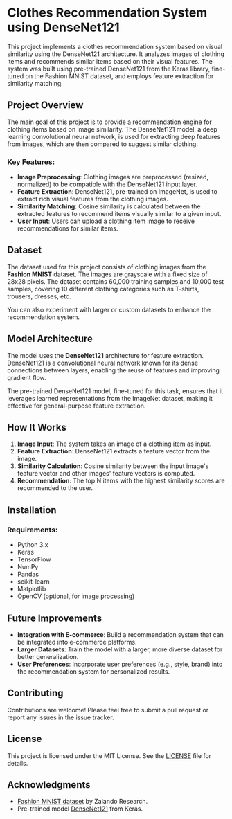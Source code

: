 
# Clothes Recommendation System using DenseNet121

This project implements a clothes recommendation system based on visual similarity using the DenseNet121 architecture. It analyzes images of clothing items and recommends similar items based on their visual features. The system was built using pre-trained DenseNet121 from the Keras library, fine-tuned on the Fashion MNIST dataset, and employs feature extraction for similarity matching.

## Project Overview

The main goal of this project is to provide a recommendation engine for clothing items based on image similarity. The DenseNet121 model, a deep learning convolutional neural network, is used for extracting deep features from images, which are then compared to suggest similar clothing.

### Key Features:
- **Image Preprocessing**: Clothing images are preprocessed (resized, normalized) to be compatible with the DenseNet121 input layer.
- **Feature Extraction**: DenseNet121, pre-trained on ImageNet, is used to extract rich visual features from the clothing images.
- **Similarity Matching**: Cosine similarity is calculated between the extracted features to recommend items visually similar to a given input.
- **User Input**: Users can upload a clothing item image to receive recommendations for similar items.

## Dataset

The dataset used for this project consists of clothing images from the **Fashion MNIST** dataset. The images are grayscale with a fixed size of 28x28 pixels. The dataset contains 60,000 training samples and 10,000 test samples, covering 10 different clothing categories such as T-shirts, trousers, dresses, etc.

You can also experiment with larger or custom datasets to enhance the recommendation system.

## Model Architecture

The model uses the **DenseNet121** architecture for feature extraction. DenseNet121 is a convolutional neural network known for its dense connections between layers, enabling the reuse of features and improving gradient flow.

The pre-trained DenseNet121 model, fine-tuned for this task, ensures that it leverages learned representations from the ImageNet dataset, making it effective for general-purpose feature extraction.

## How It Works

1. **Image Input**: The system takes an image of a clothing item as input.
2. **Feature Extraction**: DenseNet121 extracts a feature vector from the image.
3. **Similarity Calculation**: Cosine similarity between the input image's feature vector and other images' feature vectors is computed.
4. **Recommendation**: The top N items with the highest similarity scores are recommended to the user.

## Installation

### Requirements:
- Python 3.x
- Keras
- TensorFlow
- NumPy
- Pandas
- scikit-learn
- Matplotlib
- OpenCV (optional, for image processing)

## Future Improvements

- **Integration with E-commerce**: Build a recommendation system that can be integrated into e-commerce platforms.
- **Larger Datasets**: Train the model with a larger, more diverse dataset for better generalization.
- **User Preferences**: Incorporate user preferences (e.g., style, brand) into the recommendation system for personalized results.

## Contributing

Contributions are welcome! Please feel free to submit a pull request or report any issues in the issue tracker.

## License

This project is licensed under the MIT License. See the [LICENSE](LICENSE) file for details.

## Acknowledgments

- [Fashion MNIST dataset](https://github.com/zalandoresearch/fashion-mnist) by Zalando Research.
- Pre-trained model [DenseNet121](https://arxiv.org/abs/1608.06993) from Keras.
